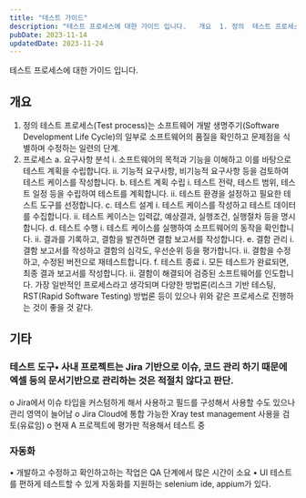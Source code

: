 ```yaml
---
title: "테스트 가이드"
description: "테스트 프로세스에 대한 가이드 입니다.   개요  1. 정의  테스트 프로세스(Test process)는 소프트웨어 개발 생명주기(Software Development Life Cycle)의 일부로 소프트웨어의 품질을 확인하고 문제점을 식별하며 수정하는 일련의 단계.  2. 프로세스..."
pubDate: 2023-11-14
updatedDate: 2023-11-24
---
```


테스트 프로세스에 대한 가이드 입니다.

## 개요

1. 정의
테스트 프로세스(Test process)는 소프트웨어 개발 생명주기(Software Development Life Cycle)의 일부로 소프트웨어의 품질을 확인하고 문제점을 식별하며 수정하는 일련의 단계.
2. 프로세스 a. 요구사항 분석
i. 소프트웨어의 목적과 기능을 이해하고 이를 바탕으로 테스트 계획을 수립합니다.
ii. 기능적 요구사항, 비기능적 요구사항 등을 검토하여 테스트 케이스를 작성합니다.
b. 테스트 계획 수립
i. 테스트 전략, 테스트 범위, 테스트 일정 등을 수립하여 테스트를 계획합니다.
ii. 테스트 환경을 설정하고 필요한 테스트 도구를 선정합니다.
c. 테스트 설계
i. 테스트 케이스를 작성하고 테스트 데이터를 수집합니다.
ii. 테스트 케이스는 입력값, 예상결과, 실행조건, 실행절차 등을 명시합니다.
d. 테스트 수행
i. 테스트 케이스를 실행하여 소프트웨어의 동작을 확인합니다.
ii. 결과를 기록하고, 결함을 발견하면 결함 보고서를 작성합니다.
e. 결함 관리
i. 결함 보고서를 작성하고 결함의 심각도, 우선순위 등을 평가합니다.
ii. 결함을 수정하고, 수정된 버전으로 재테스트합니다.
f. 테스트 종료
i. 모든 테스트가 완료되면, 최종 결과 보고서를 작성합니다.
ii. 결함이 해결되어 검증된 소프트웨어를 인도합니다.
가장 일반적인 프로세스라고 생각되며 다양한 방법론(리스크 기반 테스팅, RST(Rapid Software Testing) 방법론 등이 있으나 위와 같은 프로세스로 진행하는 것이 좋을 것 같다.

## 기타

### 테스트 도구• 사내 프로젝트는 Jira 기반으로 이슈, 코드 관리 하기 때문에 엑셀 등의 문서기반으로 관리하는 것은 적절치 않다고 판단.

o Jira에서 이슈 타입을 커스텀하게 해서 사용하고 필드를 구성해서 사용할 수도 있으나 관리 영역이 늘어남
o Jira Cloud에 통합 가능한 Xray test management 사용을 검토(유료임) o 현재 A 프로젝트에 평가판 적용해서 테스트 중

### 자동화

• 개발하고 수정하고 확인하고하는 작업은 QA 단계에서 많은 시간이 소요
• UI 테스트를 편하게 테스트할 수 있게 자동화를 지원하는 selenium ide, appium가 있다.
